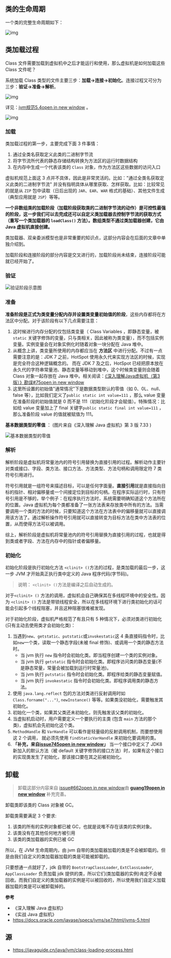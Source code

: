 ## 类的生命周期

一个类的完整生命周期如下：

![img](E:\Pictures\Typora\类加载过程-完善.png)

## 类加载过程

Class 文件需要加载到虚拟机中之后才能运行和使用，那么虚拟机是如何加载这些 Class 文件呢？

系统加载 Class 类型的文件主要三步：**加载->连接->初始化**。连接过程又可分为三步：**验证->准备->解析**。

![img](E:\Pictures\Typora\类加载过程.png)

详见：[jvm规范5.4open in new window](https://docs.oracle.com/javase/specs/jvms/se8/html/jvms-5.html#jvms-5.4) 。

![img](E:\Pictures\Typora\20210607102244508.png)

### 加载

类加载过程的第一步，主要完成下面 3 件事情：

1. 通过全类名获取定义此类的二进制字节流
2. 将字节流所代表的静态存储结构转换为方法区的运行时数据结构
3. 在内存中生成一个代表该类的 `Class` 对象，作为方法区这些数据的访问入口

虚拟机规范上面这 3 点并不具体，因此是非常灵活的。比如："通过全类名获取定义此类的二进制字节流" 并没有指明具体从哪里获取、怎样获取。比如：比较常见的就是从 `ZIP` 包中读取（日后出现的 `JAR`、`EAR`、`WAR` 格式的基础）、其他文件生成（典型应用就是 `JSP`）等等。

**一个非数组类的加载阶段（加载阶段获取类的二进制字节流的动作）是可控性最强的阶段，这一步我们可以去完成还可以自定义类加载器去控制字节流的获取方式（重写一个类加载器的 `loadClass()` 方法）。数组类型不通过类加载器创建，它由 Java 虚拟机直接创建。**

类加载器、双亲委派模型也是非常重要的知识点，这部分内容会在后面的文章中单独介绍到。

加载阶段和连接阶段的部分内容是交叉进行的，加载阶段尚未结束，连接阶段可能就已经开始了。

### 验证

![验证阶段示意图](E:\Pictures\Typora\验证阶段.png)

### 准备

**准备阶段是正式为类变量分配内存并设置类变量初始值的阶段**，这些内存都将在方法区中分配。对于该阶段有以下几点需要注意：

1. 这时候进行内存分配的仅包括类变量（ Class Variables ，即静态变量，被 `static` 关键字修饰的变量，只与类相关，因此被称为类变量），而不包括实例变量。实例变量会在对象实例化时随着对象一块分配在 Java 堆中。
2. 从概念上讲，类变量所使用的内存都应当在 **方法区** 中进行分配。不过有一点需要注意的是：JDK 7 之前，HotSpot 使用永久代来实现方法区的时候，实现是完全符合这种逻辑概念的。 而在 JDK 7 及之后，HotSpot 已经把原本放在永久代的字符串常量池、静态变量等移动到堆中，这个时候类变量则会随着 Class 对象一起存放在 Java 堆中。相关阅读：[《深入理解Java虚拟机（第3版）》勘误#75open in new window](https://github.com/fenixsoft/jvm_book/issues/75)
3. 这里所设置的初始值"通常情况"下是数据类型默认的零值（如 0、0L、null、false 等），比如我们定义了`public static int value=111` ，那么 value 变量在准备阶段的初始值就是 0 而不是 111（初始化阶段才会赋值）。特殊情况：比如给 value 变量加上了 final 关键字`public static final int value=111` ，那么准备阶段 value 的值就被赋值为 111。

**基本数据类型的零值** ： (图片来自《深入理解 Java 虚拟机》第 3 版 7.33 )

![基本数据类型的零值](E:\Pictures\Typora\基本数据类型的零值.png)

### 解析

解析阶段是虚拟机将常量池内的符号引用替换为直接引用的过程。解析动作主要针对类或接口、字段、类方法、接口方法、方法类型、方法句柄和调用限定符 7 类符号引用进行。

符号引用就是一组符号来描述目标，可以是任何字面量。**直接引用**就是直接指向目标的指针、相对偏移量或一个间接定位到目标的句柄。在程序实际运行时，只有符号引用是不够的，举个例子：在程序执行方法时，系统需要明确知道这个方法所在的位置。Java 虚拟机为每个类都准备了一张方法表来存放类中所有的方法。当需要调用一个类的方法的时候，只要知道这个方法在方法表中的偏移量就可以直接调用该方法了。通过解析操作符号引用就可以直接转变为目标方法在类中方法表的位置，从而使得方法可以被调用。

综上，解析阶段是虚拟机将常量池内的符号引用替换为直接引用的过程，也就是得到类或者字段、方法在内存中的指针或者偏移量。

### 初始化

初始化阶段是执行初始化方法 `<clinit> ()`方法的过程，是类加载的最后一步，这一步 JVM 才开始真正执行类中定义的 Java 程序代码(字节码)。

> 说明： `<clinit> ()`方法是编译之后自动生成的。

对于`<clinit> ()` 方法的调用，虚拟机会自己确保其在多线程环境中的安全性。因为 `<clinit> ()` 方法是带锁线程安全，所以在多线程环境下进行类初始化的话可能会引起多个线程阻塞，并且这种阻塞很难被发现。

对于初始化阶段，虚拟机严格规范了有且只有 5 种情况下，必须对类进行初始化(只有主动去使用类才会初始化类)：

1. 当遇到`new`、`getstatic`、`putstatic`或`invokestatic`这 4 条直接码指令时，比如`new`一个类，读取一个静态字段(未被 final 修饰)、或调用一个类的静态方法时。
   - 当 jvm 执行 `new` 指令时会初始化类。即当程序创建一个类的实例对象。
   - 当 jvm 执行 `getstatic` 指令时会初始化类。即程序访问类的静态变量(不是静态常量，常量会被加载到运行时常量池)。
   - 当 jvm 执行 `putstatic` 指令时会初始化类。即程序给类的静态变量赋值。
   - 当 jvm 执行 `invokestatic` 指令时会初始化类。即程序调用类的静态方法。
2. 使用 `java.lang.reflect` 包的方法对类进行反射调用时如 `Class.forname("...")`, `newInstance()` 等等。如果类没初始化，需要触发其初始化。
3. 初始化一个类，如果其父类还未初始化，则先触发该父类的初始化。
4. 当虚拟机启动时，用户需要定义一个要执行的主类 (包含 `main` 方法的那个类)，虚拟机会先初始化这个类。
5. `MethodHandle` 和 `VarHandle` 可以看作是轻量级的反射调用机制，而要想使用这 2 个调用， 就必须先使用 `findStaticVarHandle` 来初始化要调用的类。
6. **「补充，来自[issue745open in new window](https://github.com/Snailclimb/JavaGuide/issues/745)」** 当一个接口中定义了 JDK8 新加入的默认方法（被 default 关键字修饰的接口方法）时，如果有这个接口的实现类发生了初始化，那该接口要在其之前被初始化。

## 卸载

> 卸载这部分内容来自 [issue#662open in new window](https://github.com/Snailclimb/JavaGuide/issues/662)由 **[guang19open in new window](https://github.com/guang19)** 补充完善。

卸载类即该类的 Class 对象被 GC。

卸载类需要满足 3 个要求:

1. 该类的所有的实例对象都已被 GC，也就是说堆不存在该类的实例对象。
2. 该类没有在其他任何地方被引用
3. 该类的类加载器的实例已被 GC

所以，在 JVM 生命周期内，由 jvm 自带的类加载器加载的类是不会被卸载的。但是由我们自定义的类加载器加载的类是可能被卸载的。

只要想通一点就好了，jdk 自带的 `BootstrapClassLoader`, `ExtClassLoader`, `AppClassLoader` 负责加载 jdk 提供的类，所以它们(类加载器的实例)肯定不会被回收。而我们自定义的类加载器的实例是可以被回收的，所以使用我们自定义加载器加载的类是可以被卸载掉的。

**参考**

- 《深入理解 Java 虚拟机》
- 《实战 Java 虚拟机》
- https://docs.oracle.com/javase/specs/jvms/se7/html/jvms-5.html

## 源

- https://javaguide.cn/java/jvm/class-loading-process.html
